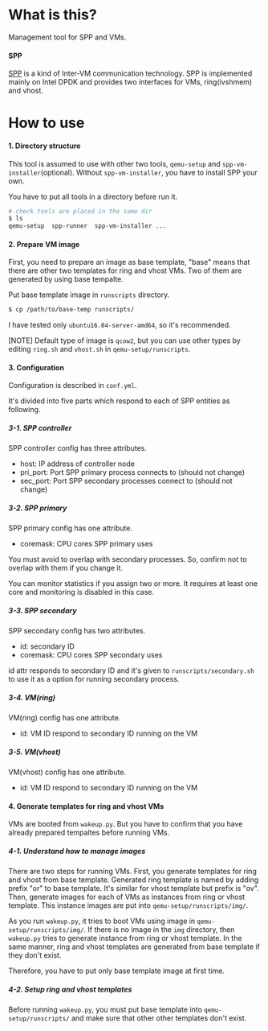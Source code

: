 What is this?
=============

Management tool for SPP and VMs.


#### SPP

[SPP](http://www.dpdk.org/browse/apps/spp/)
is a kind of Inter-VM communication technology.
SPP is implemented mainly on Intel DPDK and
provides two interfaces for VMs, ring(ivshmem) and vhost.


How to use
==========

#### 1. Directory structure

This tool is assumed to use with other two tools,
`qemu-setup` and `spp-vm-installer`(optional).
Without `spp-vm-installer`, you have to install
SPP your own.

You have to put all tools in a directory before run it.

```sh
# check tools are placed in the same dir
$ ls
qemu-setup  spp-runner  spp-vm-installer ...
```

#### 2. Prepare VM image

First, you need to prepare an image as base template,
"base" means that there are other two templates for
ring and vhost VMs.
Two of them are generated by using base tempalte.

Put base template image in `runscripts` directory.

  ```sh
  $ cp /path/to/base-temp runscripts/
  ```

I have tested only `ubuntu16.04-server-amd64`, so
it's recommended.

[NOTE] Default type of image is `qcow2`, but you can use
other types by editing `ring.sh` and `vhost.sh` in
`qemu-setup/runscripts`.


#### 3. Configuration

Configuration is described in `conf.yml`.

It's divided into five parts which respond to each of
SPP entities as following.

##### 3-1. SPP controller

SPP controller config has three attributes.

  - host: IP address of controller node
  - pri_port: Port SPP primary process connects to (should not change)
  - sec_port: Port SPP secondary processes connect to (should not change)

##### 3-2. SPP primary 

SPP primary config has one attribute.

  - coremask: CPU cores SPP primary uses

You must avoid to overlap with secondary processes.
So, confirm not to overlap with them if you change it.

You can monitor statistics if you assign two or more.
It requires at least one core and monitoring is disabled
in this case.


##### 3-3. SPP secondary

SPP secondary config has two attributes.

  - id: secondary ID
  - coremask: CPU cores SPP secondary uses

id attr responds to secondary ID and it's given to
`runscripts/secondary.sh` to use it as a option for
running secondary process.

##### 3-4. VM(ring)

VM(ring) config has one attribute.

  - id: VM ID respond to secondary ID running on the VM

##### 3-5. VM(vhost)

VM(vhost) config has one attribute.

  - id: VM ID respond to secondary ID running on the VM


#### 4. Generate templates for ring and vhost VMs

VMs are booted from `wakeup.py`.
But you have to confirm that you have already prepared 
tempaltes before running VMs.

##### 4-1. Understand how to manage images

There are two steps for running VMs.
First, you generate templates for ring and vhost from
base template.
Generated ring template is named by adding prefix "or" to
base template.
It's similar for vhost template but prefix is "ov".
Then, generate images for each of VMs as instances from
ring or vhost template. This instance images are put into
`qemu-setup/runscripts/img/`.

As you run `wakeup.py`, it tries to boot VMs using image in
`qemu-setup/runscripts/img/`.
If there is no image in the `img` directory, then `wakeup.py`
tries to generate instance from ring or vhost template.
In the same manner, ring and vhost templates are generated
from base template if they don't exist.

Therefore, you have to put only base template image at first time.

##### 4-2. Setup ring and vhost templates

Before running `wakeup.py`, you must put base template
into `qemu-setup/runscripts/` and make sure that other
other templates don't exist.


